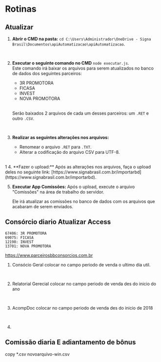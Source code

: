 # Rotinas

## Atualizar 

1. **Abrir o CMD na pasta:**
    `cd C:\Users\Administrador\OneDrive - Signa Brasil\Documentos\apiAutomatizacao\apiAutomatizacao`. 
<br/>

2. **Executar o seguinte comando no CMD** 
`node executar.js`.  
   Este comando irá baixar os arquivos para serem atualizados no banco de dados dos seguintes parceiros:
   - 3R PROMOTORA
   - FICASA
   - INVEST
   - NOVA PROMOTORA
   <br>

    Serão baixados 2 arquivos de cada um desses parceiros: um `.RET` e outro `.CSV`.  
<br/>

3. **Realizar as seguintes alterações nos arquivos:**  

   - Renomear o arquivo `.RET` para `.TXT`.
   - Alterar a codificação do arquivo CSV para UTF-8.
<br/>
1
4. **Fazer o upload:**
   Após as alterações nos arquivos, faça o upload deles no seguinte link: [https://www.signabrasil.com.br/importarbd](https://www.signabrasil.com.br/importarbd).
<br/>

5. **Executar App Comissões:**
   Após o upload, execute o arquivo "Comissões" na área de trabalho do servidor.

   Ele irá atualizar as comissões no banco de dados com os arquivos que acabaram de serem enviados.


## Consórcio diario Atualizar Access

    67406: 3R PROMOTORA
    69075: FICASA
    12198: INVEST
    13701: NOVA PROMOTORA

https://www.parceirosbbconsorcios.com.br

1. Consócio Geral
 colocar no campo periodo de venda o ultimo dia util. 
<br/>

2. Relatorial Gerecial
colocar no campo periodo de venda des do inicio do ano
<br/>

3. AcompDoc
colocar no campo periodo de venda des do inicio de 2018
<br/>

4. 


## Comissão diaria E adiantamento de bônus


copy *.csv novoarquivo-win.csv


